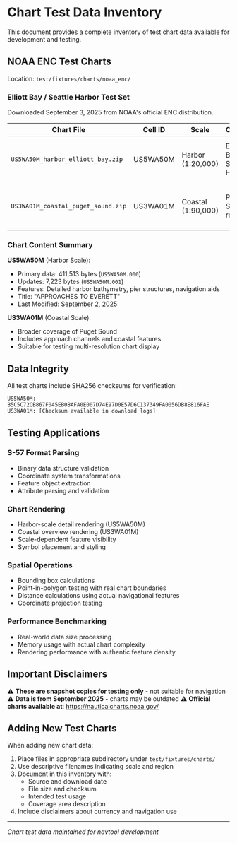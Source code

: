 # Chart Test Data Inventory

This document provides a complete inventory of test chart data available for development and testing.

## NOAA ENC Test Charts

Location: `test/fixtures/charts/noaa_enc/`

### Elliott Bay / Seattle Harbor Test Set

Downloaded September 3, 2025 from NOAA's official ENC distribution.

| Chart File | Cell ID | Scale | Coverage | Size | Usage |
|------------|---------|-------|----------|------|-------|
| `US5WA50M_harbor_elliott_bay.zip` | US5WA50M | Harbor (1:20,000) | Elliott Bay, Seattle Harbor | 143.9 KB | S-57 parsing, harbor-scale rendering |
| `US3WA01M_coastal_puget_sound.zip` | US3WA01M | Coastal (1:90,000) | Puget Sound region | 625.3 KB | Multi-scale testing, coastal overview |

### Chart Content Summary

**US5WA50M** (Harbor Scale):
- Primary data: 411,513 bytes (`US5WA50M.000`)
- Updates: 7,223 bytes (`US5WA50M.001`)
- Features: Detailed harbor bathymetry, pier structures, navigation aids
- Title: "APPROACHES TO EVERETT"
- Last Modified: September 2, 2025

**US3WA01M** (Coastal Scale):
- Broader coverage of Puget Sound
- Includes approach channels and coastal features
- Suitable for testing multi-resolution chart display

## Data Integrity

All test charts include SHA256 checksums for verification:

```
US5WA50M: B5C5C72CB867F045EB08AFA0E007D74E97D0E57D6C137349FA0056DB8E816FAE
US3WA01M: [Checksum available in download logs]
```

## Testing Applications

### S-57 Format Parsing
- Binary data structure validation
- Coordinate system transformations
- Feature object extraction
- Attribute parsing and validation

### Chart Rendering
- Harbor-scale detail rendering (US5WA50M)
- Coastal overview rendering (US3WA01M)
- Scale-dependent feature visibility
- Symbol placement and styling

### Spatial Operations
- Bounding box calculations
- Point-in-polygon testing with real chart boundaries
- Distance calculations using actual navigational features
- Coordinate projection testing

### Performance Benchmarking
- Real-world data size processing
- Memory usage with actual chart complexity
- Rendering performance with authentic feature density

## Important Disclaimers

⚠️ **These are snapshot copies for testing only** - not suitable for navigation
⚠️ **Data is from September 2025** - charts may be outdated
⚠️ **Official charts available at**: https://nauticalcharts.noaa.gov/

## Adding New Test Charts

When adding new chart data:

1. Place files in appropriate subdirectory under `test/fixtures/charts/`
2. Use descriptive filenames indicating scale and region
3. Document in this inventory with:
   - Source and download date
   - File size and checksum
   - Intended test usage
   - Coverage area description
4. Include disclaimers about currency and navigation use

---
*Chart test data maintained for navtool development*